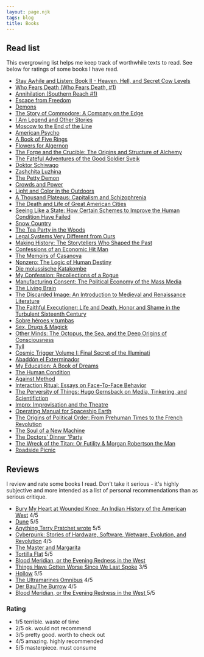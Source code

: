 ```yaml
---
layout: page.njk
tags: blog
title: Books
---
```


## Read list

This evergrowing list helps me keep track of worthwhile texts to read.
See below for ratings of some books I have read.

- [Stay Awhile and Listen: Book II - Heaven, Hell, and Secret Cow Levels](https://www.goodreads.com/en/book/show/52651926)
- [Who Fears Death (Who Fears Death, #1)](https://www.goodreads.com/en/book/show/7767021)
- [Annihilation (Southern Reach #1)](https://www.goodreads.com/book/show/17934530-annihilation)
- [Escape from Freedom](https://www.goodreads.com/book/show/25491.Escape_from_Freedom)
- [Demons](https://www.goodreads.com/book/show/5695.Demons)
- [The Story of Commodore: A Company on the Edge](https://www.goodreads.com/en/book/show/412006)
- [I Am Legend and Other Stories](https://www.goodreads.com/book/show/547094.I_Am_Legend_and_Other_Stories)
- [Moscow to the End of the Line](https://www.goodreads.com/book/show/117896.Moscow_to_the_End_of_the_Line)
- [American Psycho](https://www.goodreads.com/book/show/28676.American_Psycho)
- [A Book of Five Rings](https://www.goodreads.com/book/show/867247.A_Book_of_Five_Rings)
- [Flowers for Algernon](https://www.goodreads.com/book/show/36576608-flowers-for-algernon)
- [The Forge and the Crucible: The Origins and Structure of Alchemy](https://www.goodreads.com/book/show/144902.The_Forge_and_the_Crucible)
- [The Fateful Adventures of the Good Soldier Svejk](https://www.goodreads.com/book/show/10130301-the-fateful-adventures-of-the-good-soldier-svejk-book-one)
- [Doktor Schiwago](https://www.goodreads.com/book/show/2000039.Doktor_Schiwago)
- [Zashchita Luzhina](https://www.goodreads.com/book/show/41716508-zashchita-luzhina-luzhins-verteidigung)
- [The Petty Demon](https://www.goodreads.com/book/show/162259.The_Petty_Demon)
- [Crowds and Power](https://www.goodreads.com/book/show/79917.Crowds_and_Power)
- [Light and Color in the Outdoors](https://www.goodreads.com/book/show/740853.Light_and_Color_in_the_Outdoors?)
- [A Thousand Plateaus: Capitalism and Schizophrenia](https://www.goodreads.com/book/show/118316.A_Thousand_Plateaus)
- [The Death and Life of Great American Cities](https://www.goodreads.com/book/show/30833.The_Death_and_Life_of_Great_American_Cities)
- [Seeing Like a State: How Certain Schemes to Improve the Human Condition Have Failed](https://www.goodreads.com/book/show/20186.Seeing_Like_a_State)
- [Snow Country](https://www.goodreads.com/book/show/14028.Snow_Country)
- [The Tea Party in the Woods](https://www.goodreads.com/book/show/25583502-the-tea-party-in-the-woods)
- [Legal Systems Very Different from Ours](https://www.goodreads.com/book/show/30066446-legal-systems-very-different-from-ours)
- [Making History: The Storytellers Who Shaped the Past](https://www.goodreads.com/book/show/58462626-making-history)
- [Confessions of an Economic Hit Man](https://en.wikipedia.org/wiki/Confessions_of_an_Economic_Hit_Man)
- [The Memoirs of Casanova](https://www.goodreads.com/book/show/20504101-the-memoirs-of-casanova)
- [Nonzero: The Logic of Human Destiny](https://www.goodreads.com/book/show/9526993-nonzero)
- [Die molussische Katakombe](https://www.goodreads.com/book/show/4529828-die-molussische-katakombe)
- [My Confession: Recollections of a Rogue](https://www.goodreads.com/book/show/1094401.My_Confession)
- [Manufacturing Consent: The Political Economy of the Mass Media](https://www.goodreads.com/book/show/12617.Manufacturing_Consent)
- [The Living Brain](https://www.goodreads.com/book/show/2071988.The_Living_Brain)
- [The Discarded Image: An Introduction to Medieval and Renaissance Literature](https://www.goodreads.com/book/show/80005.The_Discarded_Image)
- [The Faithful Executioner: Life and Death, Honor and Shame in the Turbulent Sixteenth Century](https://www.goodreads.com/book/show/15793575-the-faithful-executioner)
- [Sobre héroes y tumbas](https://www.goodreads.com/book/show/1677.Sobre_h_roes_y_tumbas)
- [Sex, Drugs & Magick](https://www.goodreads.com/book/show/259578.Sex_Drugs_Magick)
- [Other Minds: The Octopus, the Sea, and the Deep Origins of Consciousness](https://www.goodreads.com/book/show/28116739-other-minds)
- [Tyll](https://www.goodreads.com/book/show/36130507-tyll)
- [Cosmic Trigger Volume I: Final Secret of the Illuminati](https://www.goodreads.com/book/show/4237.Cosmic_Trigger_Volume_I)
- [Abaddón el Exterminador](https://www.goodreads.com/book/show/63001.Abadd_n_el_Exterminador)
- [My Education: A Book of Dreams](https://www.goodreads.com/book/show/23948.My_Education)
- [The Human Condition](https://www.goodreads.com/book/show/127227.The_Human_Condition)
- [Against Method](https://www.goodreads.com/book/show/137979.Against_Method)
- [Interaction Ritual: Essays on Face-To-Face Behavior](https://www.goodreads.com/book/show/20741.Interaction_Ritual)
- [The Perversity of Things: Hugo Gernsback on Media, Tinkering, and Scientifiction](https://www.goodreads.com/book/show/30227595-the-perversity-of-things)
- [Impro: Improvisation and the Theatre](https://www.goodreads.com/book/show/306940.Impro)
- [Operating Manual for Spaceship Earth](https://www.goodreads.com/book/show/316362.Operating_Manual_for_Spaceship_Earth)
- [The Origins of Political Order: From Prehuman Times to the French Revolution](https://www.goodreads.com/book/show/9704856-the-origins-of-political-order)
- [The Soul of a New Machine](https://www.goodreads.com/book/show/7090.The_Soul_of_a_New_Machine)
- [The Doctors' Dinner 'Party](https://www.goodreads.com/book/show/75542980-the-doctors-dinner-party)
- [The Wreck of the Titan: Or Futility & Morgan Robertson the Man](https://www.goodreads.com/en/book/show/785361)
- [Roadside Picnic](https://www.goodreads.com/book/show/331256.Roadside_Picnic)

## Reviews

I review and rate some books I read. Don't take it serious - it's highly subjective and more intended as a list of personal recommendations than as serious critique.

- [Bury My Heart at Wounded Knee: An Indian History of the American West](https://www.goodreads.com/book/show/76401.Bury_My_Heart_at_Wounded_Knee) 4/5
- [Dune](https://www.goodreads.com/book/show/44767458-dune) 5/5
- [Anything Terry Pratchet wrote](https://www.goodreads.com/author/show/1654.Terry_Pratchett) 5/5
- [Cyberpunk: Stories of Hardware, Software, Wetware, Evolution, and Revolution](https://www.goodreads.com/book/show/18922214-cyberpunk) 4/5
- [The Master and Margarita](https://www.goodreads.com/book/show/117833.The_Master_and_Margarita)
- [Tortilla Flat](https://www.goodreads.com/book/show/163977.Tortilla_Flat) 5/5
- [Blood Meridian, or the Evening Redness in the West](https://www.goodreads.com/book/show/394535.Blood_Meridian_or_the_Evening_Redness_in_the_West)
- [Things Have Gotten Worse Since We Last Spoke](https://www.goodreads.com/book/show/57876868-things-have-gotten-worse-since-we-last-spoke) 3/5
- [Hollow](https://www.goodreads.com/book/show/56212878-hollow) 5/5
- [The Ultramarines Omnibus](https://www.goodreads.com/book/show/31638.The_Ultramarines_Omnibus) 4/5
- [Der Bau/The Burrow](<https://de.m.wikisource.org/wiki/Der_Bau_(Kafka)>) 4/5
- [Blood Meridian, or the Evening Redness in the West ](https://www.goodreads.com/book/show/394535.Blood_Meridian_or_the_Evening_Redness_in_the_West) 5/5

### Rating

- 1/5 terrible. waste of time
- 2/5 ok. would not recommend
- 3/5 pretty good. worth to check out
- 4/5 amazing. highly recommended
- 5/5 masterpiece. must consume
